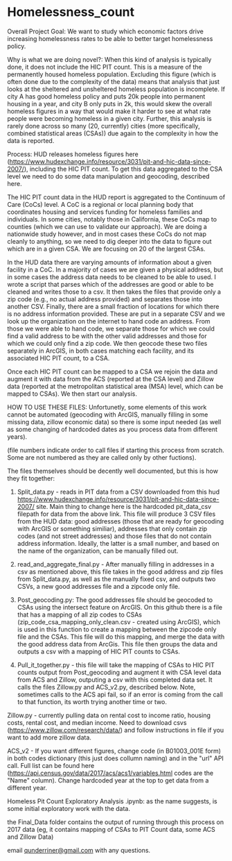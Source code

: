 # Homelessness_count
Overall Project Goal: We want to study which economic factors drive increasing homelessness rates to be able to better target homelessness policy. 

Why is what we are doing novel?: When this kind of analysis is typically done, it does not include the HIC PIT count. This is a measure of the permanently housed homeless population. Excluding this figure (which is often done due to the complexity of the data) means that analysis that just looks at the sheltered and unsheltered homeless population is incomplete. If city A has good homeless policy and puts 20k people into permanent housing in a year, and city B only puts in 2k, this would skew the overall homeless figures in a way that would make it harder to see at what rate people were becoming homeless in a given city. Further, this analysis is rarely done across so many (20, currently) cities (more specifically, combined statistical areas (CSAs)) due again to the complexity in how the data is reported.

Process: HUD releases homeless figures here (https://www.hudexchange.info/resource/3031/pit-and-hic-data-since-2007/), including the HIC PIT count. To get this data aggregated to the CSA level we need to do some data manipulation and geocoding, described here. 

The HIC PIT count data in the HUD report is aggregated to the Continuum of Care (CoCs) level. A CoC is a regional or local planning body that coordinates housing and services funding for homeless families and individuals. In some cities, notably those in California, these CoCs map to counties (which we can use to validate our approach). We are doing a nationwide study however, and in most cases these CoCs do not map cleanly to anything, so we need to dig deeper into the data to figure out which are in a given CSA. We are focusing on 20 of the largest CSAs. 

In the HUD data there are varying amounts of information about a given facility in a CoC. In a majority of cases we are given a physical address, but in some cases the address data needs to be cleaned to be able to used. I wrote a script that parses which of the addresses are good or able to be cleaned and writes those to a csv. It then takes the files that provide only a zip code (e.g., no actual address provided) and separates those into another CSV. Finally, there are a small fraction of locations for which there is no address information provided. These are put in a separate CSV and we look up the organization on the internet to hand code an address. From those we were able to hand code, we separate those for which we could find a valid address to be with the other valid addresses and those for which we could only find a zip code. We then geocode these two files separately in ArcGIS, in both cases matching each facility, and its associated HIC PIT count, to a CSA.

Once each HIC PIT count can be mapped to a CSA we rejoin the data and augment it with data from the ACS (reported at the CSA level) and Zillow data (reported at the metropolitan statistical area (MSA) level, which can be mapped to CSAs). We then start our analysis. 

HOW TO USE THESE FILES: Unfortunetly, some elements of this work cannot be automated (geocoding with ArcGIS, manually filling in some missing data, zillow economic data) so there is some input needed (as well as some changing of hardcoded dates as you process data from different years).  

(file numbers indicate order to call files if starting this process from scratch. Some are not numbered as they are called only by other fuctions).

The files themselves should be decently well documented, but this is how they fit together:

1. Split_data.py - reads in PIT data from a CSV downloaded from this hud https://www.hudexchange.info/resource/3031/pit-and-hic-data-since-2007/ site. Main thing to change here is the hardcoded pit_data_csv filepath for data from the above link. This file will produce 3 CSV files from the HUD data: good addresses (those that are ready for geocoding with ArcGIS or something similiar), addresses that only contain zip codes (and not street addresses) and those files that do not contain address information. Ideally, the latter is a small number, and based on the name of the organization, can be manually filled out.

2. read_and_aggregate_final.py - After manually filling in addresses in a csv as mentioned above, this file takes in the good address and zip files from Split_data.py, as well as the manually fixed csv, and outputs two CSVs, a new good addresses file and a zipcode only file. 

3. Post_geocoding.py: 
The good addresses file should be geocoded to CSAs using the intersect feature on ArcGIS. On this github there is a file that has a mapping of all zip codes to CSAs (zip_code_csa_mapping_only_clean.csv - created using ArcGIS), which is used in this function to create a mapping between the zipcode only file and the CSAs. This file will do this mapping, and merge the data with the good address data from ArcGis. This file then groups the data and outputs a csv with a mapping of HIC PIT counts to CSAs. 

4. Pull_it_together.py - this file will take the mapping of CSAs to HIC PIT counts output from Post_geocoding and augment it with CSA level data from ACS and Zillow, outputing a csv with this completed data set. It calls the files Zillow.py and ACS_v2.py, described below. Note, sometimes calls to the ACS api fail, so if an error is coming from the call to that function, its worth trying another time or two. 

Zillow.py - currently pulling data on rental cost to income ratio, housing costs, rental cost, and median income. Need to download csvs (https://www.zillow.com/research/data/) and follow instructions in file if you want to add more zillow data. 

ACS_v2 - If you want different figures, change code (in B01003_001E form) in both codes dictionary (this just does collumn naming) and in the "url" API call. Full list can be found here (https://api.census.gov/data/2017/acs/acs1/variables.html codes are the "Name" column). Change hardcoded year at the top to get data from a different year. 

Homeless Pit Count Exploratory Analysis .ipynb: as the name suggests, is some initial exploratory work with the data. 

the Final_Data folder contains the output of running through this process on 2017 data (eg, it contains mapping of CSAs to PIT Count data, some ACS and Zillow Data) 

email qunderriner@gmail.com with any questions. 
